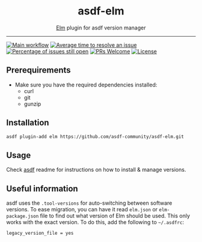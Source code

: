 <div align="center">
<h1>asdf-elm</h1>
<span><a href="https://elm-lang.org">Elm</a> plugin for asdf version manager</span>
</div>
<hr />

[![Main workflow](https://github.com/asdf-community/asdf-elm/workflows/Main%20workflow/badge.svg)](https://github.com/asdf-community/asdf-elm/actions)
[![Average time to resolve an issue](https://isitmaintained.com/badge/resolution/asdf-community/asdf-elm.svg)](https://isitmaintained.com/project/asdf-community/asdf-elm 'Average time to resolve an issue')
[![Percentage of issues still open](https://isitmaintained.com/badge/open/asdf-community/asdf-elm.svg)](https://isitmaintained.com/project/asdf-community/asdf-elm 'Percentage of issues still open')
[![PRs Welcome](https://img.shields.io/badge/PRs-welcome-brightgreen.svg)](http://makeapullrequest.com)
[![License](https://img.shields.io/github/license/asdf-community/asdf-elm?color=brightgreen)](https://github.com/asdf-community/asdf-elm/blob/master/LICENSE)

## Prerequirements

- Make sure you have the required dependencies installed:
  - curl
  - git
  - gunzip

## Installation

```bash
asdf plugin-add elm https://github.com/asdf-community/asdf-elm.git
```

## Usage

Check [asdf](https://github.com/asdf-vm/asdf) readme for instructions on how to
install & manage versions.

## Useful information

asdf uses the `.tool-versions` for auto-switching between software versions. To
ease migration, you can have it read `elm.json` or `elm-package.json` file to
find out what version of Elm should be used. This only works with the exact
version. To do this, add the following to `~/.asdfrc`:

```
legacy_version_file = yes
```
